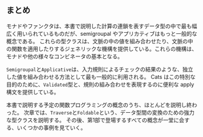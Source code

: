 ## まとめ

モナドやファンクタは、本書で説明した計算の連鎖を表すデータ型の中で最も幅広く用いられているものだが、semigroupal やアプリカティブはもっと一般的な概念である。
これらの型クラスは、文脈の中の値を組み合わせたり、文脈の中の関数を適用したりするジェネリックな機構を提供している。これらの機構は、モナドや他の様々なコンビネータの基本となる。

`Semigroupal`と`Applicative`は、入力規則によるチェックの結果のような、独立した値を組み合わせる方法として最も一般的に利用される。
Cats はこの特別な目的のために、`Validated`型と、規則の組み合わせを表現するのに便利な apply 構文を提供している。

本書で説明する予定の関数プログラミングの概念のうち、ほとんどを説明し終わった。
次章では、`Traverse`と`Foldable`という、データ型間の変換のための強力な型クラスを説明する。
その後、第1部で登場するすべての概念が一堂に会する、いくつかの事例を見ていく。
